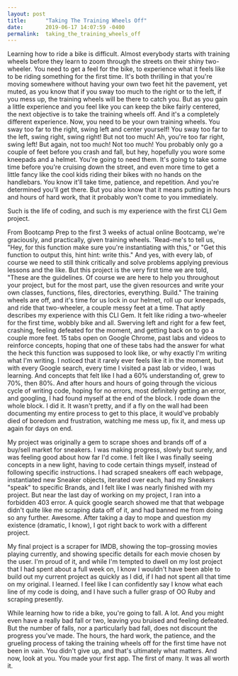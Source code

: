 ```yaml
---
layout: post
title:      "Taking The Training Wheels Off"
date:       2019-06-17 14:07:59 -0400
permalink:  taking_the_training_wheels_off
---
```


Learning how to ride a bike is difficult. Almost everybody starts with training wheels before they learn to zoom through the streets on their shiny two-wheeler. You need to get a feel for the bike, to experience what it feels like to be riding something for the first time. It's both thrilling in that you're moving somewhere without having your own two feet hit the pavement, yet muted, as you know that if you sway too much to the right or to the left, if you mess up, the training wheels will be there to catch you. But as you gain a little experience and you feel like you can keep the bike fairly centered, the next objective is to take the training wheels off. And it's a completely different experience. Now, you need to be your own training wheels. You sway too far to the right, swing left and center yourself! You sway too far to the left, swing right, swing right! But not too much! Ah, you're too far right, swing left! But again, not too much! Not too much! You probably only go a couple of feet before you crash and fall, but hey, hopefully you wore some kneepads and a helmet. You're going to need them. It's going to take some time before you're cruising down the street, and even more time to get a little fancy like the cool kids riding their bikes with no hands on the handlebars. You know it'll take time, patience, and repetition. And you're determined you'll get there. But you also know that it means putting in hours and hours of hard work, that it probably won't come to you immediately. 

Such is the life of coding, and such is my experience with the first CLI Gem project. 

From Bootcamp Prep to the first 3 weeks of actual online Bootcamp, we're graciously, and practically, given training wheels. 'Read-me's to tell us, "Hey, for this function make sure you're instantiating with this," or "Get this function to output this, hint hint: write this." And yes, with every lab, of course we need to still think critically and solve problems applying previous lessons and the like. But this project is the very first time we are told, "These are the guidelines. Of course we are here to help you throughout your project, but for the most part, use the given resources and write your own classes, functions, files, directories, everything. Build." The training wheels are off, and it's time for us lock in our helmet, roll up our kneepads, and ride that two-wheeler, a couple messy feet at a time. That aptly describes my experience with this CLI Gem. It felt like riding a two-wheeler for the first time, wobbly bike and all. Swerving left and right for a few feet, crashing, feeling defeated for the moment, and getting back on to go a couple more feet. 15 tabs open on Google Chrome, past labs and videos to reinforce concepts, hoping that one of these tabs had the answer for what the heck this function was supposed to look like, or why exactly I'm writing what I'm writing. I noticed that it rarely ever feels like it in the moment, but with every Google search, every time I visited a past lab or video, I was learning. And concepts that felt like I had a 60% understanding of, grew to 70%, then 80%. And after hours and hours of going through the vicious cycle of writing code, hoping for no errors, most definitely getting an error, and googling, I had found myself at the end of the block. I rode down the whole block. I did it. It wasn't pretty, and if a fly on the wall had been documenting my entire process to get to this place, it would've probably died of boredom and frustration, watching me mess up, fix it, and mess up again for days on end. 

My project was originally a gem to scrape shoes and brands off of a buy/sell market for sneakers. I was making progress, slowly but surely, and was feeling good about how far I'd come. I felt like I was finally seeing concepts in a new light, having to code certain things myself, instead of following specific instructions. I had scraped sneakers off each webpage, instantiated new Sneaker objects, iterated over each, had my Sneakers "speak" to specific Brands, and I felt like I was nearly finished with my project. But near the last day of working on my project, I ran into a forbidden 403 error. A quick google search showed me that that webpage didn't quite like me scraping data off of it, and had banned me from doing so any further. Awesome. After taking a day to mope and question my existence (dramatic, I know), I got right back to work with a different project.

My final project is a scraper for IMDB, showing the top-grossing movies playing currently, and showing specific details for each movie chosen by the user. I'm proud of it, and while I'm tempted to dwell on my lost project that I had spent about a full week on, I know I wouldn't have been able to build out my current project as quickly as I did, if I had not spent all that time on my original. I learned. I feel like I can confidently say I know what each line of my code is doing, and I have such a fuller grasp of OO Ruby and scraping presently.

While learning how to ride a bike, you're going to fall. A lot. And you might even have a really bad fall or two, leaving you bruised and feeling defeated. But the number of falls, nor a particularly bad fall, does not discount the progress you've made. The hours, the hard work, the patience, and the grueling process of taking the training wheels off for the first time have not been in vain. You didn't give up, and that's ultimately what matters. And now, look at you. You made your first app. The first of many. It was all worth it. 
